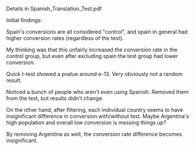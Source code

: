 Details in Spanish_Translation_Test.pdf

Initial findings:

Spain's conversions are all considered "control", and spain in general had higher conversion rates (regardless of the test).

My thinking was that this unfairly increased the conversion rate in the control group, but even after excluding spain the test group had lower conversion.

Quick t-test showed a pvalue around e-13. Very obviously not a random result.


Noticed a bunch of people who aren't even using Spanish. Removed them from the test, but results didn't change.


On the other hand, after filtering, each individual country seems to have insignificant difference in conversion with/without test.
Maybe Argentina's high population and overall low conversion is messing things up?

By removing Argentina as well, the conversion rate difference becomes insignificant.
